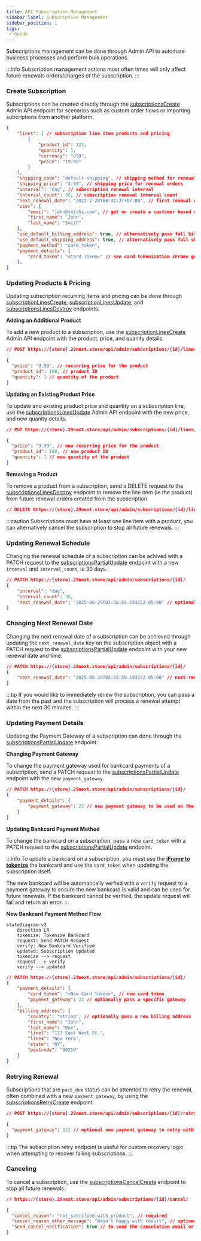 ```yaml
---
title: API Subscription Management
sidebar_label: Subscription Management
sidebar_position: 1
tags:
 - Guide
---
```


Subscriptions management can be done through Admin API to automate business processes and perform bulk operations.

:::info
Subscription management actions most often times will only affect future renewals orders/charges of the subscription.
:::

### Create Subscription

Subscriptions can be created directly through the [subscriptionsCreate](/docs/api/admin/reference/#/operations/subscriptionsCreate) Admin API endpoint for scenarios such as custom order flows or importing subcriptions from another platform.

```json title="Create Subscription"
{
    "lines": [ // subscription line item products and pricing
        {
            "product_id": 123,
            "quantity": 1,
            "currency": "USD",
            "price": "19.99"
        }
    ],
    "shipping_code": "default-shipping", // shipping method for renewal orders
    "shipping_price": "3.99", // shipping price for renewal orders
    "interval": "day", // subscription renewal interval
    "interval_count": 30, // subscription renewal interval count
    "next_renewal_date": "2022-2-28T08:41:37+07:00", // first renewal date
    "user": {
        "email": "john@smiths.com", // get or create a customer based on email address
        "first_name": "John",
        "last_name": "Smith"
    },
    "use_default_billing_address": true, // alternatively pass full billing_address
    "use_default_shipping_address": true, // alternatively pass full shipping_address
    "payment_method": "card_token",
    "payment_details": {
        "card_token": "<Card Token>" // see card tokenization iFrame guide
    },
}
```

### Updating Products & Pricing

Updating subscription recurring items and pricing can be done through [subscriptionLinesCreate](/docs/api/admin/reference/#/operations/subscriptionsLinesCreate), [subscriptionLinesUpdate](/docs/api/admin/reference/#/operations/subscriptionsLinesUpdate), and [subscriptionsLinesDestroy](/docs/api/admin/reference/#/operations/subscriptionsLinesDestroy) endpoints.

**Adding an Additional Product**

To add a new product to a subscription, use the [subscriptionLinesCreate](/docs/api/admin/reference/#/operations/subscriptionsLinesCreate) Admin API endpoint with the product, price, and quanity details.

```json title="Adding an Additional Product"
// POST https://{store}.29next.store/api/admin/subscriptions/{id}/lines/

{
  "price": "9.99", // recurring price for the product
  "product_id": 100, // product ID
  "quantity": 1 // quantity of the product
}
```

**Updating an Existing Product Price**

To update and existing product price and quantity on a subscription line, use the [subscriptionsLinesUpdate](/docs/api/admin/reference/#/operations/subscriptionsLinesUpdate) Admin API endpoint with the new price, and new quanity details.

```json title="Updating an Existing Product"
// PUT https://{store}.29next.store/api/admin/subscriptions/{id}/lines/{lineId}/

{
  "price": "9.99", // new recurring price for the product
  "product_id": 100, // new product ID
  "quantity": 1 // new quantity of the product
}
```

**Removing a Product**

To remove a product from a subscription, send a DELETE request to the [subscriptionsLinesDestroy](/docs/api/admin/reference/#/operations/subscriptionsLinesDestroy) endpoint to remove the line item (ie the product) from future renewal orders created from the subscription.

```json title="Remove an Existing Product"
// DELETE https://{store}.29next.store/api/admin/subscriptions/{id}/lines/{lineId}/
```

:::caution
Subscriptions must have at least one line item with a product, you can alternatively cancel the subscription to stop all future renewals.
:::

### Updating Renewal Schedule

Changing the renewal schedule of a subscription can be achived with a PATCH request to the [subscriptionsPartialUpdate](/docs/api/admin/reference/#/operations/subscriptionsPartialUpdate) endpoint with a new `interval` and `interval_count`, ie 30 days.

```json title="Update Subscription Renewal Schedule"
// PATCH https://{store}.29next.store/api/admin/subscriptions/{id}/
{
    "interval": "day",
    "interval_count": 30,
    "next_renewal_date": "2025-06-29T03:28:59.193252-05:00" // optional next renewal date
}
```

### Changing Next Renewal Date

Changing the next renewal date of a subscription can be achieved through updating the `next_renewal_date` key on the subscription object with a PATCH request to the [subscriptionsPartialUpdate](/docs/api/admin/reference/#/operations/subscriptionsPartialUpdate) endpoint with your new renewal date and time.

```json title="Update Next Renewal Date"
// PATCH https://{store}.29next.store/api/admin/subscriptions/{id}/
{
    "next_renewal_date": "2025-06-29T03:28:59.193252-05:00" // next renewal date & time
}
```

:::tip
If you would like to immediately renew the subscription, you can pass a date from the past and the subscription will process a renewal attempt within the next 30 minutes.
:::

### Updating Payment Details

Updating the Payment Gateway of a subscription can done through the [subscriptionsPartialUpdate](/docs/api/admin/reference/#/operations/subscriptionsPartialUpdate) endpoint.

**Changing Payment Gateway**

To change the payment gateway used for bankcard payments of a subscription, send a PATCH request to the [subscriptionsPartialUpdate](/docs/api/admin/reference/#/operations/subscriptionsPartialUpdate) endpoint with the new `payment_gateway`.

```json title="Update Payment Gateway"
// PATCH https://{store}.29next.store/api/admin/subscriptions/{id}/
{
    "payment_details": {
        "payment_gateway": 23 // new payment gateway to be used on the next renewal
    }
}
```

**Updating Bankcard Payment Method**

To change the bankcard on a subscription, pass a new `card_token` with a PATCH request to the [subscriptionsPartialUpdate](/docs/api/admin/reference/#/operations/subscriptionsPartialUpdate) endpoint.

:::info
To update a bankcard on a subscription, you must use the **[iFrame to tokenize](/docs/api/admin/guides/iframe-payment-form.md)** the bankcard and use the `card_token` when updating the subscription itself.

The new bankcard will be automatically verfied with a `verify` request to a payment gateway to ensure the new bankcard is valid and can be used for future renewals. If the bankcard cannot be verified, the update request will fail and return an error.
:::

**New Bankcard Payment Method Flow**
```mermaid
stateDiagram-v2
    direction LR
    tokenize: Tokenize Bankcard
    request: Send PATCH Request
    verify: New Bankcard Verified
    updated: Subscription Updated
    tokenize --> request
    request --> verify
    verify --> updated
```

```json title="New Bankcard Payment Method"
// PATCH https://{store}.29next.store/api/admin/subscriptions/{id}/
{
    "payment_details": {
        "card_token": "<New Card Token>", // new card token
        "payment_gateway": 23 // optionally pass a specific gateway
    },
    "billing_address": {
        "country": "string", // optionally pass a new billing address
        "first_name": "John",
        "last_name": "Doe",
        "line1": "123 East West St.",
        "line4": "New York",
        "state": "NY",
        "postcode": "90210"
    }
}
```

### Retrying Renewal

Subscriptions that are `past_due` status can be attemted to retry the renewal, often combined with a new `payment_gateway`, by using the [subscriptionsRetryCreate](/docs/api/admin/reference/#/operations/subscriptionsRetryCreate) endpoint.

```json title="Retry Subscription Renewal"
// POST https://{store}.29next.store/api/admin/subscriptions/{id}/retry/

{
  "payment_gateway": 122 // optional new payment gateway to retry with
}
```

:::tip
The subscription retry endpoint is useful for custom recovery logic when attempting to recover failing subscriptions.
:::

### Canceling

To cancel a subscription, use the [subscriptionsCancelCreate](/docs/api/admin/reference/#/operations/subscriptionsCancelCreate) endpoint to stop all future renewals.


```json title="Cancel Subscription"
// https://{store}.29next.store/api/admin/subscriptions/{id}/cancel/

{
  "cancel_reason": "not_satisfied_with_product", // required
  "cancel_reason_other_message": "Wasn't happy with result", // optional
  "send_cancel_notification": true // to send the cancelation email or not
}
```

